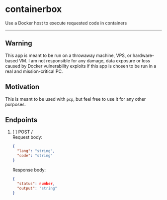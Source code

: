 # containerbox

Use a Docker host to execute requested code in containers

---

## Warning

This app is meant to be run on a throwaway machine, VPS, or hardware-based VM. I am not responsible for any damage, data exposure or loss caused by Docker vulnerability exploits if this app is chosen to be run in a real and mission-critical PC.

## Motivation

This is meant to be used with `pcp`, but feel free to use it for any other purposes.

## Endpoints

1. [ ] POST /  
   Request body:
   ```json
   {
     "lang": "string",
     "code": "string"
   }
   ```
   Response body:
   ```json
   {
     "status": number,
     "output": "string"
   }
   ```
